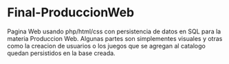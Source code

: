 # Final-ProduccionWeb
 Pagina Web usando php/html/css con persistencia de datos en SQL para la materia Produccion Web. Algunas partes son simplementes visuales y otras como la creacion de usuarios o los juegos que se agregan al catalogo quedan persistidos en la base creada.
